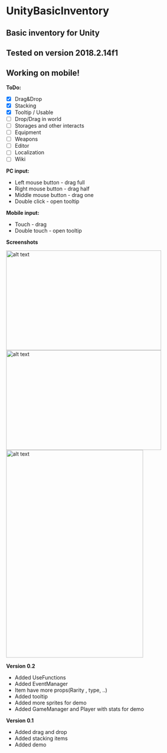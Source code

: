# UnityBasicInventory
## Basic inventory for Unity
## Tested on version 2018.2.14f1
## Working on mobile!

**ToDo:**
- [x] Drag&Drop
- [x] Stacking
- [x] Tooltip / Usable
- [ ] Drop/Drag in world
- [ ] Storages and other interacts
- [ ] Equipment
- [ ] Weapons
- [ ] Editor
- [ ] Localization
- [ ] Wiki

**PC input:**
- Left mouse button - drag full
- Right mouse button - drag half
- Middle mouse button - drag one
- Double click - open tooltip


**Mobile input:**
- Touch - drag
- Double touch - open tooltip

**Screenshots**

<img src="https://i.imgur.com/HIouhXX.png" alt="alt text" width="420" height="269">
<img src="https://i.imgur.com/H6EhYwO.png" alt="alt text" width="420" height="269">
<img src="https://i.imgur.com/evMxCpa.png" alt="alt text" width="371" height="560">

**Version 0.2**
- Added UseFunctions
- Added EventManager
- Item have more props(Rarity , type, ..)
- Added tooltip
- Added more sprites for demo
- Added GameManager and Player with stats for demo

**Version 0.1**
- Added drag and drop
- Added stacking items
- Added demo
